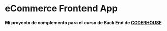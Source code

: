 # eCommerce Frontend App

#### Mi proyecto de complemento para el curso de **Back End** de [CODERHOUSE](https://www.coderhouse.com/)

